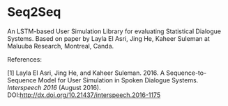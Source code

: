 # Seq2Seq

An LSTM-based User Simulation Library for evaluating Statistical Dialogue Systems.
Based on paper by Layla El Asri, Jing He, Kaheer Suleman at Maluuba Research, Montreal, Canda.

References:

[1] Layla El Asri, Jing He, and Kaheer Suleman. 2016. A Sequence-to-Sequence Model for User Simulation in Spoken Dialogue Systems. *Interspeech 2016* (August 2016). DOI:http://dx.doi.org/10.21437/interspeech.2016-1175
